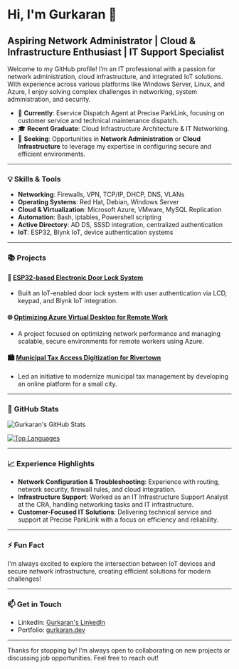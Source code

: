 # Hi, I'm Gurkaran 👋

## Aspiring Network Administrator | Cloud & Infrastructure Enthusiast | IT Support Specialist

Welcome to my GitHub profile! I’m an IT professional with a passion for network administration, cloud infrastructure, and integrated IoT solutions. With experience across various platforms like Windows Server, Linux, and Azure, I enjoy solving complex challenges in networking, system administration, and security.

- 💼 **Currently**: Eservice Dispatch Agent at Precise ParkLink, focusing on customer service and technical maintenance dispatch.  
- 🎓 **Recent Graduate**: Cloud Infrastructure Architecture & IT Networking.  
- 🔧 **Seeking**: Opportunities in **Network Administration** or **Cloud Infrastructure** to leverage my expertise in configuring secure and efficient environments.

---

### 💡 **Skills & Tools**

- **Networking**: Firewalls, VPN, TCP/IP, DHCP, DNS, VLANs
- **Operating Systems**: Red Hat, Debian, Windows Server
- **Cloud & Virtualization**: Microsoft Azure, VMware, MySQL Replication
- **Automation**: Bash, iptables, Powershell scripting
- **Active Directory**: AD DS, SSSD integration, centralized authentication
- **IoT**: ESP32, Blynk IoT, device authentication systems

---

### 📚 **Projects**

#### 🔑 [ESP32-based Electronic Door Lock System](https://github.com/your-project-link)
- Built an IoT-enabled door lock system with user authentication via LCD, keypad, and Blynk IoT integration.

#### 🌐 [Optimizing Azure Virtual Desktop for Remote Work](https://github.com/your-project-link)
- A project focused on optimizing network performance and managing scalable, secure environments for remote workers using Azure.

#### 🏙 [Municipal Tax Access Digitization for Rivertown](https://github.com/your-project-link)
- Led an initiative to modernize municipal tax management by developing an online platform for a small city.

---

### 🌟 **GitHub Stats**
![Gurkaran's GitHub Stats](https://github-readme-stats.vercel.app/api?username=gurkaran-singh1&show_icons=true&theme=tokyonight)

[![Top Languages](https://github-readme-stats.vercel.app/api/top-langs/?username=gurkaran-singh1&layout=compact&theme=tokyonight)](https://github.com/your-github-username/github-readme-stats)

---

### 📈 **Experience Highlights**
- **Network Configuration & Troubleshooting**: Experience with routing, network security, firewall rules, and cloud integration.
- **Infrastructure Support**: Worked as an IT Infrastructure Support Analyst at the CRA, handling networking tasks and IT infrastructure.
- **Customer-Focused IT Solutions**: Delivering technical service and support at Precise ParkLink with a focus on efficiency and reliability.

---

### ⚡ **Fun Fact**
I'm always excited to explore the intersection between IoT devices and secure network infrastructure, creating efficient solutions for modern challenges!

---

### 📫 **Get in Touch**

- LinkedIn: [Gurkaran's LinkedIn](https://linkedin.com/in/your-link)
- Portfolio: [gurkaran.dev](https://your-portfolio-link)

---

Thanks for stopping by! I’m always open to collaborating on new projects or discussing job opportunities. Feel free to reach out!
